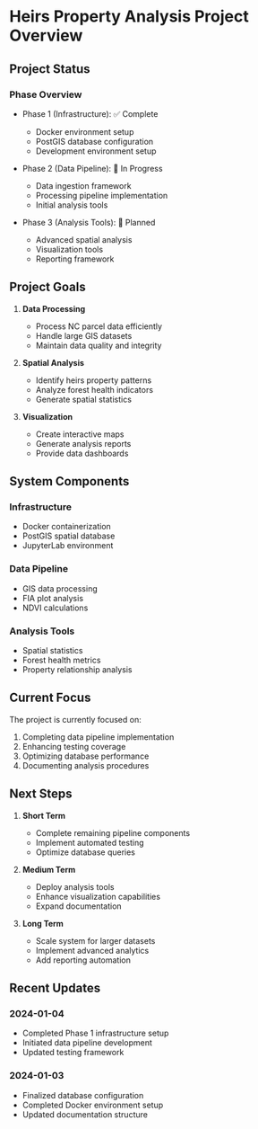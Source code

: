 # Heirs Property Analysis Project Overview

## Project Status

### Phase Overview
- Phase 1 (Infrastructure): ✅ Complete
  - Docker environment setup
  - PostGIS database configuration
  - Development environment setup
  
- Phase 2 (Data Pipeline): 🔄 In Progress
  - Data ingestion framework
  - Processing pipeline implementation
  - Initial analysis tools
  
- Phase 3 (Analysis Tools): 📅 Planned
  - Advanced spatial analysis
  - Visualization tools
  - Reporting framework

## Project Goals

1. **Data Processing**
   - Process NC parcel data efficiently
   - Handle large GIS datasets
   - Maintain data quality and integrity

2. **Spatial Analysis**
   - Identify heirs property patterns
   - Analyze forest health indicators
   - Generate spatial statistics

3. **Visualization**
   - Create interactive maps
   - Generate analysis reports
   - Provide data dashboards

## System Components

### Infrastructure
- Docker containerization
- PostGIS spatial database
- JupyterLab environment

### Data Pipeline
- GIS data processing
- FIA plot analysis
- NDVI calculations

### Analysis Tools
- Spatial statistics
- Forest health metrics
- Property relationship analysis

## Current Focus

The project is currently focused on:
1. Completing data pipeline implementation
2. Enhancing testing coverage
3. Optimizing database performance
4. Documenting analysis procedures

## Next Steps

1. **Short Term**
   - Complete remaining pipeline components
   - Implement automated testing
   - Optimize database queries

2. **Medium Term**
   - Deploy analysis tools
   - Enhance visualization capabilities
   - Expand documentation

3. **Long Term**
   - Scale system for larger datasets
   - Implement advanced analytics
   - Add reporting automation

## Recent Updates

### 2024-01-04
- Completed Phase 1 infrastructure setup
- Initiated data pipeline development
- Updated testing framework

### 2024-01-03
- Finalized database configuration
- Completed Docker environment setup
- Updated documentation structure 